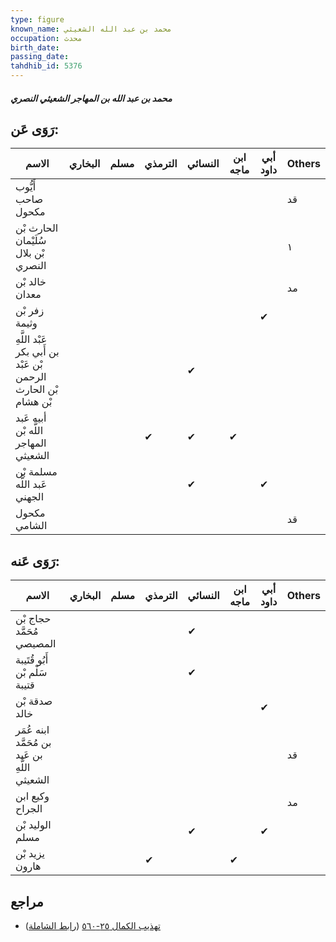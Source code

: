 ```yaml
---
type: figure
known_name: محمد بن عبد الله الشعيثي
occupation: محدث
birth_date:
passing_date:
tahdhib_id: 5376
---
```

##### محمد بن عبد الله بن المهاجر الشعيثي النصري

## رَوَى عَن:
| الاسم                                                          | البخاري | مسلم | الترمذي | النسائي | ابن ماجه | أبي داود | Others |
| -------------------------------------------------------------- | ------- | ---- | ------- | ------- | -------- | -------- | ------ |
| أَيُّوب صاحب مكحول                                             |         |      |         |         |          |          | قد     |
| الحارث بْن سُلَيْمان بْن بلال النصري                           |         |      |         |         |          |          | ١      |
| خالد بْن معدان                                                 |         |      |         |         |          |          | مد     |
| زفر بْن وثيمة                                                  |         |      |         |         |          | ✔        |        |
| عَبْد اللَّهِ بن أَبي بكر بْن عَبْد الرحمن بْن الحارث بْن هشام |         |      |         | ✔       |          |          |        |
| أبيه عَبد اللَّه بْن المهاجر الشعيثي                           |         |      | ✔       | ✔       | ✔        |          |        |
| مسلمة بْن عَبد اللَّه الجهني                                   |         |      |         | ✔       |          | ✔        |        |
| مكحول الشامي                                                   |         |      |         |         |          |          | قد     |
## رَوَى عَنه:
| الاسم                                          | البخاري | مسلم | الترمذي | النسائي | ابن ماجه | أبي داود | Others |
| ---------------------------------------------- | ------- | ---- | ------- | ------- | -------- | -------- | ------ |
| حجاج بْن مُحَمَّد المصيصي                      |         |      |         | ✔       |          |          |        |
| أَبُو قُتَيبة سَلْم بْن قتيبة                  |         |      |         | ✔       |          |          |        |
| صدقة بْن خالد                                  |         |      |         |         |          | ✔        |        |
| ابنه عُمَر بن مُحَمَّد بن عَبد اللَّهِ الشعيثي |         |      |         |         |          |          | قد     |
| وكيع ابن الجراح                                |         |      |         |         |          |          | مد     |
| الوليد بْن مسلم                                |         |      |         | ✔       |          | ✔        |        |
| يزيد بْن هارون                                 |         |      | ✔       |         | ✔        |          |        |
## مراجع
- [تهذيب الكمال ٢٥-٥٦٠](obsidian://open?vault=Tahdhib-al-Kamal&file=Figures/٥٣٧٦-محمد%20بن%20عبد%20الله%20بن%20المهاجر%20الشعيثي%20النصري) ([رابط الشاملة](https://shamela.ws/book/3722/13653))